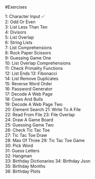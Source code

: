 #Exercises

1: Character Input ✅  
2: Odd Or Even  
3: List Less Than Ten  
4: Divisors  
5: List Overlap  
6: String Lists  
7: List Comprehensions  
8: Rock Paper Scissors   
9: Guessing Game One   
10: List Overlap Comprehensions  
11: Check Primality Functions   
12: List Ends 
13: Fibonacci  
14: List Remove Duplicates  
15: Reverse Word Order   
16: Password Generator    
17: Decode A Web Page    
18: Cows And Bulls   
19: Decode A Web Page Two    
20: Element Search 
21: Write To A File  
22: Read From File 
23: File Overlap  
24: Draw A Game Board  
25: Guessing Game Two   
26: Check Tic Tac Toe  
27: Tic Tac Toe Draw  
28: Max Of Three 
29: Tic Tac Toe Game   
30: Pick Word  
31: Guess Letters  
32: Hangman  
33: Birthday Dictionaries 
34: Birthday Json  
35: Birthday Months  
36: Birthday Plots   
